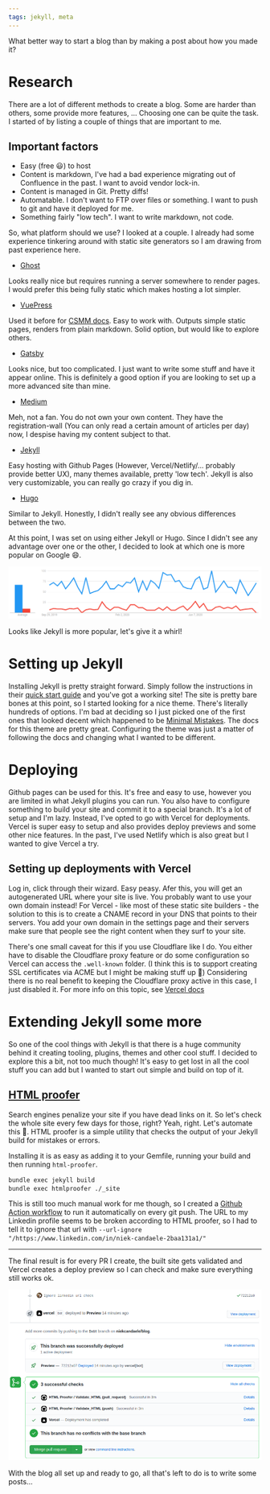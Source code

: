 ```yaml
---
tags: jekyll, meta
---
```


What better way to start a blog than by making a post about how you made it?

# Research

There are a lot of different methods to create a blog. Some are harder than others, some provide more features, ... Choosing one can be quite the task. I started of by listing a couple of things that are important to me.

## Important factors

- Easy (free 😃) to host
- Content is markdown, I've had a bad experience migrating out of Confluence in the past. I want to avoid vendor lock-in.
- Content is managed in Git. Pretty diffs!
- Automatable. I don't want to FTP over files or something. I want to push to git and have it deployed for me.
- Something fairly "low tech". I want to write markdown, not code.

So, what platform should we use? I looked at a couple. I already had some experience tinkering around with static site generators so I am drawing from past experience here.

- [Ghost](https://ghost.org/)

Looks really nice but requires running a server somewhere to render pages. I would prefer this being fully static which makes hosting a lot simpler.

- [VuePress](https://vuepress.vuejs.org/)

Used it before for [CSMM docs](https://docs.csmm.app/). Easy to work with. Outputs simple static pages, renders from plain markdown. Solid option, but would like to explore others.

- [Gatsby](https://www.gatsbyjs.com/)

Looks nice, but too complicated. I just want to write some stuff and have it appear online. This is definitely a good option if you are looking to set up a more advanced site than mine.

- [Medium](https://medium.com/)

Meh, not a fan. You do not own your own content. They have the registration-wall (You can only read a certain amount of articles per day) now, I despise having my content subject to that.

- [Jekyll](https://jekyllrb.com/)

Easy hosting with Github Pages (However, Vercel/Netlify/... probably provide better UX), many themes available, pretty 'low tech'. Jekyll is also very customizable, you can really go crazy if you dig in.

- [Hugo](https://gohugo.io/)

Similar to Jekyll. Honestly, I didn't really see any obvious differences between the two.

At this point, I was set on using either Jekyll or Hugo. Since I didn't see any advantage over one or the other, I decided to look at which one is more popular on Google 😄.

![Jekyll vs Hugo Google Trends](../assets/img/jekyllvshugo.png)

Looks like Jekyll is more popular, let's give it a whirl!

# Setting up Jekyll

Installing Jekyll is pretty straight forward. Simply follow the instructions in their [quick start guide](https://jekyllrb.com/docs/) and you've got a working site! The site is pretty bare bones at this point, so I started looking for a nice theme. There's literally hundreds of options. I'm bad at deciding so I just picked one of the first ones that looked decent which happened to be [Minimal Mistakes](https://mmistakes.github.io/minimal-mistakes/). The docs for this theme are pretty great. Configuring the theme was just a matter of following the docs and changing what I wanted to be different.

# Deploying

Github pages can be used for this. It's free and easy to use, however you are limited in what Jekyll plugins you can run. You also have to configure something to build your site and commit it to a special branch. It's a lot of setup and I'm lazy. Instead, I've opted to go with Vercel for deployments. Vercel is super easy to setup and also provides deploy previews and some other nice features. In the past, I've used Netlify which is also great but I wanted to give Vercel a try.

## Setting up deployments with Vercel

Log in, click through their wizard. Easy peasy. Afer this, you will get an autogenerated URL where your site is live. You probably want to use your own domain instead! For Vercel - like most of these static site builders - the solution to this is to create a CNAME record in your DNS that points to their servers. You add your own domain in the settings page and their servers make sure that people see the right content when they surf to your site.

There's one small caveat for this if you use Cloudflare like I do. You either have to disable the Cloudflare proxy feature or do some configuration so Vercel can access the `.well-known` folder. (I think this is to support creating SSL certificates via ACME but I might be making stuff up 🙉) Considering there is no real benefit to keeping the Cloudflare proxy active in this case, I just disabled it. For more info on this topic, see [Vercel docs](https://vercel.com/knowledge/using-cloudflare-with-vercel)

# Extending Jekyll some more

So one of the cool things with Jekyll is that there is a huge community behind it creating tooling, plugins, themes and other cool stuff. I decided to explore this a bit, not too much though! It's easy to get lost in all the cool stuff you can add but I wanted to start out simple and build on top of it.

## [HTML proofer](https://github.com/gjtorikian/html-proofer)

Search engines penalize your site if you have dead links on it. So let's check the whole site every few days for those, right? Yeah, right. Let's automate this 🙂. HTML proofer is a simple utility that checks the output of your Jekyll build for mistakes or errors.

Installing it is as easy as adding it to your Gemfile, running your build and then running `html-proofer`.

```sh
bundle exec jekyll build
bundle exec htmlproofer ./_site
```

This is still too much manual work for me though, so I created a [Github Action workflow](https://github.com/niekcandaele/blog/tree/master/.github/workflows) to run it automatically on every git push. The URL to my Linkedin profile seems to be broken according to HTML proofer, so I had to tell it to ignore that url with `--url-ignore "/https://www.linkedin.com/in/niek-candaele-2baa131a1/"`

---

The final result is for every PR I create, the built site gets validated and Vercel creates a deploy preview so I can check and make sure everything still works ok.

![final PR flow](../assets/img/finalPRflow.png)

With the blog all set up and ready to go, all that's left to do is to write some posts...
